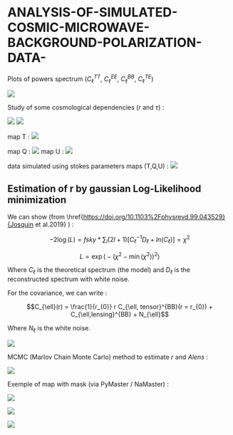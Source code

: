 # ANALYSIS-OF-SIMULATED-COSMIC-MICROWAVE-BACKGROUND-POLARIZATION-DATA-
Plots of powers spectrum ($C_\ell^{TT}$, $C_\ell^{EE}$, $C_\ell^{BB}$, $C_\ell^{TE}$)


![](https://i.imgur.com/lhL00Sf.jpg) 

Study of some cosmological dependencies ($r$ and $\tau$) : 

![](https://i.imgur.com/KUtmMSe.jpg)
![](https://i.imgur.com/F6iAZus.jpg)

map T : 
![](https://i.imgur.com/WyJoxK6.jpg)

map Q : 
![](https://i.imgur.com/IqkyrQK.jpg)
map U : 
![](https://i.imgur.com/7gD6n64.jpg)

data simulated using stokes parameters maps (T,Q,U) : 
![](https://i.imgur.com/ryl93Wx.jpg)

Estimation of r by gaussian Log-Likelihood minimization
---------------------------------------------------------

We can show (from \href{https://doi.org/10.1103%2Fphysrevd.99.043529}{Josquin et al.2019} ) : 
 
$$-2 \log(L) =  fsky * \sum_{l} (2l+1)[C_{\ell}^{-1} D_{\ell} + ln(C_{\ell})] = \chi^{2}$$

$$ L = \exp\Big(-\left(\chi^{2} - \min(\chi^{2})\right)^{2}\Big) $$

Where $C_{\ell}$ is the theoretical spectrum (the model) and $D_{\ell}$ is the reconstructed spectrum with white noise. 

For the covariance, we can write : 

$$C_{\ell}(r) = \frac{1}{r_{0}} r  C_{\ell, tensor}^{BB}(r = r_{0}) + C_{\ell,lensing}^{BB} + N_{\ell}$$

Where $N_{\ell}$ is the white noise. 

![](https://i.imgur.com/Dj8M0xL.jpg)

MCMC (Marlov Chain Monte Carlo) method to estimate $r$ and $Alens$  :

![](https://i.imgur.com/DxRPH8U.jpg)

Exemple of map with mask (via PyMaster / NaMaster) : 

![](https://i.imgur.com/8UEz7Bg.jpg)


![](https://i.imgur.com/VB7Bga3.jpg)


![](https://i.imgur.com/kmtXpyH.jpg)

